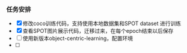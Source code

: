### 任务安排

- [x] 修改coco训练代码，支持使用本地数据集和SPOT dataset 进行训练
- [x] 查看SPOT图片展示代码，迁移过来，在每个epoch结束以后保存
- [ ] 使用新版本object-centric-learning，配置环境
- [ ] 
